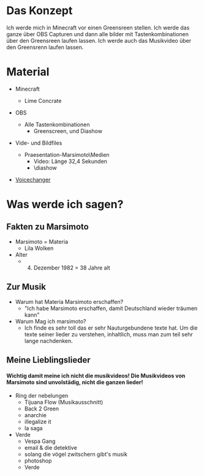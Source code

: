 # Das Konzept

Ich werde mich in Minecraft vor einen Greensreen stellen. Ich werde das ganze über OBS Capturen und dann alle bilder mit Tastenkombinationen über den Greensreen laufen lassen.
Ich werde auch das Musikvideo über den Greensrenn laufen lassen.

# Material

+ Minecraft
  + Lime Concrate


+ OBS
  + Alle Tastenkombinationen
    + Greenscreen, und Diashow


+ Vide- und Bildfiles
    + Praesentation-Marsimoto\Medien
      + Video: Länge 32,4 Sekunden
      +  \diashow

+ [Voicechanger](https://voicechanger.io/voicemaker#!/{%22effects%22:[{%22name%22:%22pitchShift%22,%22params%22:{%22shift%22:0.66}}],%22version%22:1})

# Was werde ich sagen?

## Fakten zu Marsimoto
+ Marsimoto = Materia
  + Lila Wolken
+ Alter
  + 4. Dezember 1982 = 38 Jahre alt
## Zur Musik
+ Warum hat Materia Marsimoto erschaffen?
  + "Ich habe Marsimoto erschaffen, damit Deutschland wieder träumen kann"
+ Warum Mag ich marsimoto?
  + Ich finde es sehr toll das er sehr Nauturgebundene texte hat. Um die texte seiner lieder zu verstehen, inhaltlich, muss man zum teil sehr lange nachdenken.
## Meine Lieblingslieder
#### Wichtig damit meine ich nicht die musikvideos! Die Musikvideos von Marsimoto sind unvolstädig, nicht die ganzen lieder!
+ Ring der nebelungen
  + Tijuana Flow (Musikausschnitt)
  + Back 2 Green
  + anarchie
  + illegalize it
  + la saga
+ Verde
  + Vespa Gang
  + email & die detektive
  + solang die vögel zwitschern gibt's musik
  + photoshop
  + Verde
